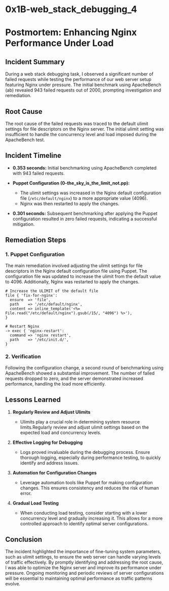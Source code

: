 # 0x1B-web_stack_debugging_4

# Postmortem: Enhancing Nginx Performance Under Load

## Incident Summary

During a web stack debugging task, I observed a significant number of failed requests while testing the performance of our web server setup featuring Nginx under pressure.
The initial benchmark using ApacheBench (ab) revealed 943 failed requests out of 2000, prompting investigation and remediation.

## Root Cause

The root cause of the failed requests was traced to the default ulimit settings for file descriptors on the Nginx server.
The initial ulimit setting was insufficient to handle the concurrency level and load imposed during the ApacheBench test.

## Incident Timeline

- **0.353 seconds:** Initial benchmarking using ApacheBench completed with 943 failed requests.
  
- **Puppet Configuration (0-the_sky_is_the_limit_not.pp):**
  - The ulimit settings was increased in the Nginx default configuration file (`/etc/default/nginx`) to a more appropriate value (4096).
  - Nginx was then restarted to apply the changes.

- **0.301 seconds:** Subsequent benchmarking after applying the Puppet configuration resulted in zero failed requests, indicating a successful mitigation.

## Remediation Steps

### 1. Puppet Configuration
The main remediation involved adjusting the ulimit settings for file descriptors in the Nginx default configuration file using Puppet.
The configuration file was updated to increase the ulimit from the default value to 4096. Additionally, Nginx was restarted to apply the changes.

```puppet
# Increase the ULIMIT of the default file
file { 'fix-for-nginx':
  ensure  => 'file',
  path    => '/etc/default/nginx',
  content => inline_template('<%= File.read("/etc/default/nginx").gsub(/15/, "4096") %>'),
}

# Restart Nginx
-> exec { 'nginx-restart':
  command => 'nginx restart',
  path    => '/etc/init.d/',
}
```
### 2. Verification
Following the configuration change, a second round of benchmarking using ApacheBench showed a substantial improvement.
The number of failed requests dropped to zero, and the server demonstrated increased performance, handling the load more efficiently.

## Lessons Learned

1. **Regularly Review and Adjust Ulimits**
   - Ulimits play a crucial role in determining system resource limits.Regularly review and adjust ulimit settings based on the expected load and concurrency levels.

2. **Effective Logging for Debugging**
   - Logs proved invaluable during the debugging process. Ensure thorough logging, especially during performance testing, to quickly identify and address issues.

3. **Automation for Configuration Changes**
   - Leverage automation tools like Puppet for making configuration changes. This ensures consistency and reduces the risk of human error.

4. **Gradual Load Testing**
   - When conducting load testing, consider starting with a lower concurrency level and gradually increasing it.
    This allows for a more controlled approach to identify optimal server configurations.

## Conclusion

The incident highlighted the importance of fine-tuning system parameters, such as ulimit settings, to ensure the web server can handle varying levels of traffic effectively.
By promptly identifying and addressing the root cause, I was able to optimize the Nginx server and improve its performance under pressure.
Ongoing monitoring and periodic reviews of server configurations will be essential to maintaining optimal performance as traffic patterns evolve.
